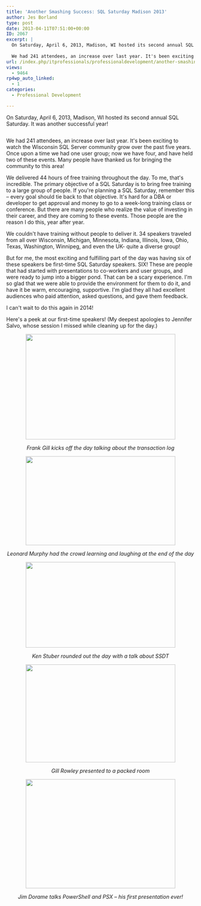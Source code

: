```yaml
---
title: 'Another Smashing Success: SQL Saturday Madison 2013'
author: Jes Borland
type: post
date: 2013-04-11T07:51:00+00:00
ID: 2067
excerpt: |
  On Saturday, April 6, 2013, Madison, WI hosted its second annual SQL Saturday. It was another successful year!
  
  We had 241 attendees, an increase over last year. It's been exciting to watch the Wisconsin SQL Server community grow over the past five ye&hellip;
url: /index.php/itprofessionals/professionaldevelopment/another-smashing-success-sql-saturday/
views:
  - 9464
rp4wp_auto_linked:
  - 1
categories:
  - Professional Development

---
```

On Saturday, April 6, 2013, Madison, WI hosted its second annual SQL Saturday. It was another successful year!

<p style="text-align: center;">
  <img src="http://www.sqlsaturday.com/images/sqlsat206_web.png" alt="" />
</p>

We had 241 attendees, an increase over last year. It's been exciting to watch the Wisconsin SQL Server community grow over the past five years. Once upon a time we had one user group; now we have four, and have held two of these events. Many people have thanked us for bringing the community to this area!

We delivered 44 hours of free training throughout the day. To me, that's incredible. The primary objective of a SQL Saturday is to bring free training to a large group of people. If you're planning a SQL Saturday, remember this – every goal should tie back to that objective. It's hard for a DBA or developer to get approval and money to go to a week-long training class or conference. But there are many people who realize the value of investing in their career, and they are coming to these events. Those people are the reason I do this, year after year.

We couldn't have training without people to deliver it. 34 speakers traveled from all over Wisconsin, Michigan, Minnesota, Indiana, Illinois, Iowa, Ohio, Texas, Washington, Winnipeg, and even the UK- quite a diverse group!

But for me, the most exciting and fulfilling part of the day was having six of these speakers be first-time SQL Saturday speakers. SIX! These are people that had started with presentations to co-workers and user groups, and were ready to jump into a bigger pond. That can be a scary experience. I'm so glad that we were able to provide the environment for them to do it, and have it be warm, encouraging, supportive. I'm glad they all had excellent audiences who paid attention, asked questions, and gave them feedback.

I can't wait to do this again in 2014!

Here's a peek at our first-time speakers! (My deepest apologies to Jennifer Salvo, whose session I missed while cleaning up for the day.)

<p style="text-align: center;">
  <img src="/wp-content/uploads/blogs/ITProfessionals/Frank.jpg?mtime=1365666281" alt="" width="400" height="282" />
</p>

<p style="text-align: center;">
  <em>Frank Gill kicks off the day talking about the transaction log</em>
</p>

<p style="text-align: center;">
  <img src="/wp-content/uploads/blogs/ITProfessionals/Leonard.jpg?mtime=1365666279" alt="" width="400" height="238" />
</p>

<p style="text-align: center;">
  <em>Leonard Murphy had the crowd learning and laughing at the end of the day </em>
</p>

<p style="text-align: center;">
  <img src="/wp-content/uploads/blogs/ITProfessionals/Ken.jpg?mtime=1365666279" alt="" width="400" height="229" />
</p>

<p style="text-align: center;">
  <em>Ken Stuber rounded out the day with a talk about SSDT </em>
</p>

<p style="text-align: center;">
  <img src="/wp-content/uploads/users/grrlgeek/Gill.jpg?mtime=1365666510" alt="" width="400" height="262" />
</p>

<p style="text-align: center;">
  <em>Gill Rowley presented to a packed room </em>
</p>

<p style="text-align: center;">
  <img src="/wp-content/uploads/users/grrlgeek/Jim.jpg?mtime=1365666510" alt="" width="400" height="292" />
</p>

<p style="text-align: center;">
  <em>Jim Dorame talks PowerShell and PSX – his first presentation ever! </em>
</p>